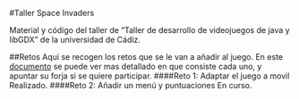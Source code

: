 #Taller Space Invaders

Material y código del taller de “Taller de desarrollo de videojuegos de java y libGDX” de la universidad de Cádiz.

##Retos
Aqui se recogen los retos que se le van a añadir al juego. En este [documento](https://docs.google.com/document/d/1JfyJMmoTZ06J5j1Kdn8L5CMB9LH2MgFGD_LmzAplUhQ/edit?usp=sharing) se puede ver mas detallado en que consiste cada uno, y apuntar su forja si se quiere participar.
####Reto 1: Adaptar el juego a movil
Realizado.
####Reto 2: Añadir un menú y puntuaciones
En curso.
